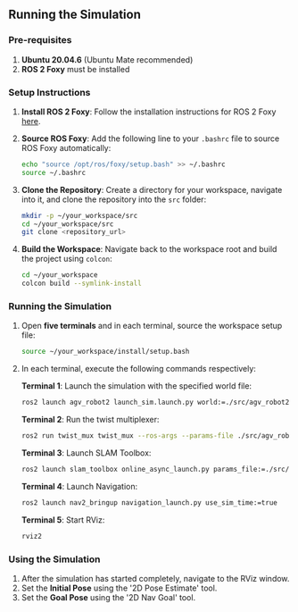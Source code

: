 ## Running the Simulation

### Pre-requisites

1. **Ubuntu 20.04.6** (Ubuntu Mate recommended)
2. **ROS 2 Foxy** must be installed

### Setup Instructions

1. **Install ROS 2 Foxy**:
   Follow the installation instructions for ROS 2 Foxy [here](https://docs.ros.org/en/foxy/Installation/Ubuntu-Install-Debians.html).

2. **Source ROS Foxy**:
   Add the following line to your `.bashrc` file to source ROS Foxy automatically:
   ```bash
   echo "source /opt/ros/foxy/setup.bash" >> ~/.bashrc
   source ~/.bashrc
   ```

3. **Clone the Repository**:
   Create a directory for your workspace, navigate into it, and clone the repository into the `src` folder:
   ```bash
   mkdir -p ~/your_workspace/src
   cd ~/your_workspace/src
   git clone <repository_url>
   ```

4. **Build the Workspace**:
   Navigate back to the workspace root and build the project using `colcon`:
   ```bash
   cd ~/your_workspace
   colcon build --symlink-install
   ```

### Running the Simulation

1. Open **five terminals** and in each terminal, source the workspace setup file:
   ```bash
   source ~/your_workspace/install/setup.bash
   ```

2. In each terminal, execute the following commands respectively:

   **Terminal 1**: Launch the simulation with the specified world file:
   ```bash
   ros2 launch agv_robot2 launch_sim.launch.py world:=./src/agv_robot2/worlds/obstacles.world
   ```

   **Terminal 2**: Run the twist multiplexer:
   ```bash
   ros2 run twist_mux twist_mux --ros-args --params-file ./src/agv_robot2/config/twist_mux.yaml -r cmd_vel_out:=diff_cont/cmd_vel_unstamped
   ```

   **Terminal 3**: Launch SLAM Toolbox:
   ```bash
   ros2 launch slam_toolbox online_async_launch.py params_file:=./src/agv_robot2/config/mapper_params_online_async.yaml use_sim_time:=true
   ```

   **Terminal 4**: Launch Navigation:
   ```bash
   ros2 launch nav2_bringup navigation_launch.py use_sim_time:=true
   ```

   **Terminal 5**: Start RViz:
   ```bash
   rviz2
   ```

### Using the Simulation

1. After the simulation has started completely, navigate to the RViz window.
2. Set the **Initial Pose** using the '2D Pose Estimate' tool.
3. Set the **Goal Pose** using the '2D Nav Goal' tool.
